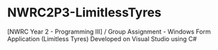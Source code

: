 # NWRC2P3-LimitlessTyres
[NWRC Year 2 - Programming III] / Group Assignment - Windows Form Application (Limitless Tyres) Developed on Visual Studio using C#
